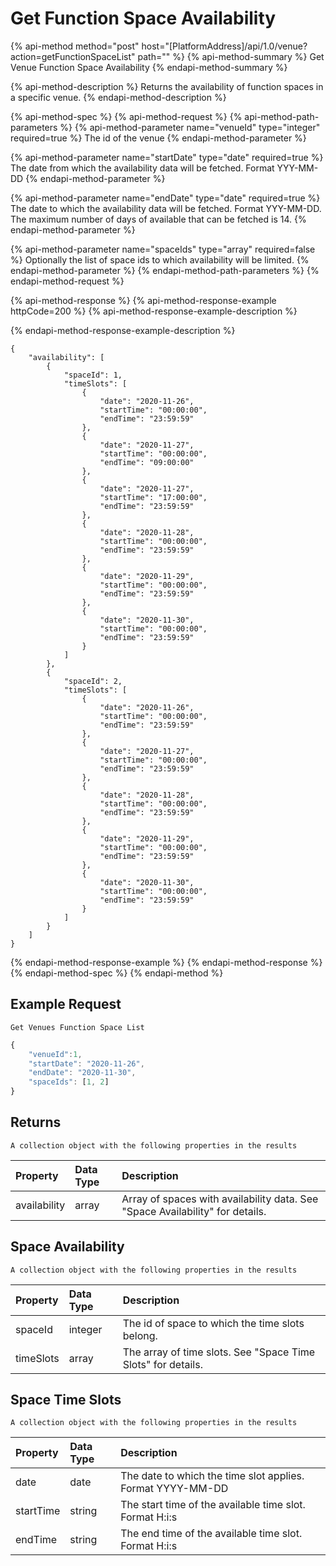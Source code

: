 # Get Function Space Availability

{% api-method method="post" host="\[PlatformAddress\]/api/1.0/venue?action=getFunctionSpaceList" path="" %}
{% api-method-summary %}
Get Venue Function Space Availability
{% endapi-method-summary %}

{% api-method-description %}
Returns the availability of function spaces in a specific venue.
{% endapi-method-description %}

{% api-method-spec %}
{% api-method-request %}
{% api-method-path-parameters %}
{% api-method-parameter name="venueId" type="integer" required=true %}
The id of the venue
{% endapi-method-parameter %}

{% api-method-parameter name="startDate" type="date" required=true %}
The date from which the availability data will be fetched. Format YYY-MM-DD
{% endapi-method-parameter %}

{% api-method-parameter name="endDate" type="date" required=true %}
The date to which the availability data will be fetched. Format YYY-MM-DD. The maximum number of days of available that can be fetched is 14.
{% endapi-method-parameter %}

{% api-method-parameter name="spaceIds" type="array" required=false %}
Optionally the list of space ids to which availability will be limited.
{% endapi-method-parameter %}
{% endapi-method-path-parameters %}
{% endapi-method-request %}

{% api-method-response %}
{% api-method-response-example httpCode=200 %}
{% api-method-response-example-description %}

{% endapi-method-response-example-description %}

```text
{
    "availability": [
        {
            "spaceId": 1,
            "timeSlots": [
                {
                    "date": "2020-11-26",
                    "startTime": "00:00:00",
                    "endTime": "23:59:59"
                },
                {
                    "date": "2020-11-27",
                    "startTime": "00:00:00",
                    "endTime": "09:00:00"
                },
                {
                    "date": "2020-11-27",
                    "startTime": "17:00:00",
                    "endTime": "23:59:59"
                },
                {
                    "date": "2020-11-28",
                    "startTime": "00:00:00",
                    "endTime": "23:59:59"
                },
                {
                    "date": "2020-11-29",
                    "startTime": "00:00:00",
                    "endTime": "23:59:59"
                },
                {
                    "date": "2020-11-30",
                    "startTime": "00:00:00",
                    "endTime": "23:59:59"
                }
            ]
        },
        {
            "spaceId": 2,
            "timeSlots": [
                {
                    "date": "2020-11-26",
                    "startTime": "00:00:00",
                    "endTime": "23:59:59"
                },
                {
                    "date": "2020-11-27",
                    "startTime": "00:00:00",
                    "endTime": "23:59:59"
                },
                {
                    "date": "2020-11-28",
                    "startTime": "00:00:00",
                    "endTime": "23:59:59"
                },
                {
                    "date": "2020-11-29",
                    "startTime": "00:00:00",
                    "endTime": "23:59:59"
                },
                {
                    "date": "2020-11-30",
                    "startTime": "00:00:00",
                    "endTime": "23:59:59"
                }
            ]
        }
    ]
}
```
{% endapi-method-response-example %}
{% endapi-method-response %}
{% endapi-method-spec %}
{% endapi-method %}

## Example Request

`Get Venues Function Space List`

```javascript
{
    "venueId":1,
    "startDate": "2020-11-26",
    "endDate": "2020-11-30",
    "spaceIds": [1, 2]
}
```

## Returns

`A collection object with the following properties in the results`

| Property | Data Type | Description |
| :--- | :--- | :--- |
| availability | array | Array of spaces with availability data. See "Space Availability" for details. |

## Space Availability

`A collection object with the following properties in the results`

| Property | Data Type | Description |
| :--- | :--- | :--- |
| spaceId | integer | The id of space to which the time slots belong. |
| timeSlots | array | The array of time slots. See "Space Time Slots" for details. |

## Space Time Slots

`A collection object with the following properties in the results`

| Property | Data Type | Description |
| :--- | :--- | :--- |
| date | date | The date to which the time slot applies. Format YYYY-MM-DD |
| startTime | string | The start time of the available time slot. Format H:i:s |
| endTime | string | The end time of the available time slot. Format H:i:s |

